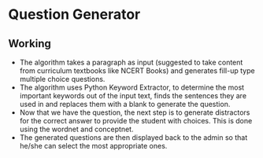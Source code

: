 # Question Generator 



## Working

- The algorithm takes a paragraph as input (suggested to take content from curriculum textbooks like NCERT Books) and generates fill-up type multiple choice questions.
- The algorithm uses Python Keyword Extractor, to determine the most important keywords out of the input text, finds the sentences they are used in and replaces them with a blank to generate the question. 
- Now that we have the question, the next step is to generate distractors for the correct answer to provide the student with choices. This is done using the wordnet and conceptnet.
- The generated questions are then displayed back to the admin so that he/she can select the most appropriate ones.
